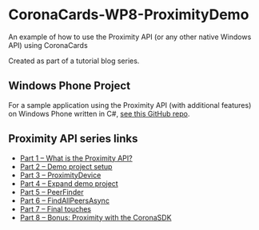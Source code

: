 # CoronaCards-WP8-ProximityDemo
An example of how to use the Proximity API (or any other native Windows API) using CoronaCards

Created as part of a tutorial blog series.

## Windows Phone Project ##
For a sample application using the Proximity API (with additional features) on Windows Phone written in C#, [see this GitHub repo](https://github.com/TobiahZ/ProximityDemo).

## Proximity API series links ##
- [Part 1 – What is the Proximity API?](http://www.tobiahz.com/2015/04/windows-proximity-api-part-1-what-is-the-proximity-api/ "Part 1 – What is the Proximity API?")
- [Part 2 – Demo project setup](http://www.tobiahz.com/2015/04/windows-proximity-api-part-2-demo-project-setup/ "Part 2 - Demo project setup")
- [Part 3 – ProximityDevice](http://www.tobiahz.com/2015/04/windows-proximity-api-part-3-proximitydevice/ "Part 3 – ProximityDevice")
- [Part 4 – Expand demo project](http://www.tobiahz.com/2015/04/windows-proximity-api-part-4-expand-demo-project/ "Part 4 – Expand demo project")
- [Part 5 – PeerFinder](http://www.tobiahz.com/2015/05/windows-proximity-api-part-5-peerfinder/ "Part 5 - PeerFinder")
- [Part 6 – FindAllPeersAsync](http://www.tobiahz.com/2015/05/windows-proximity-api-part-6-findallpeersasync/ "Part 6 – FindAllPeersAsync")
- [Part 7 – Final touches](http://www.tobiahz.com/2015/05/windows-proximity-api-part-7-final-touches/ "Part 7- Final touches") 
- [Part 8 – Bonus: Proximity with the CoronaSDK](http://www.tobiahz.com/2015/06/windows-proximity-api-proximity-coronasdk-coronacards/)

